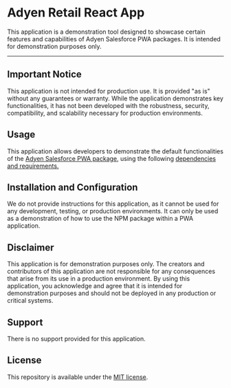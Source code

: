 # Adyen Retail React App

This application is a demonstration tool designed to showcase certain features and capabilities of Adyen Salesforce PWA packages. 
It is intended for demonstration purposes only.

---

## Important Notice
This application is not intended for production use. It is provided "as is" without any guarantees or warranty. While the application demonstrates key functionalities, it has not been developed with the robustness, security, compatibility, and scalability necessary for production environments.

## Usage
This application allows developers to demonstrate the default functionalities of the [Adyen Salesforce PWA package](https://www.npmjs.com/package/@adyen/adyen-salesforce-pwa), using the following [dependencies and requirements.](https://github.com/Adyen/adyen-salesforce-headless-commerce-pwa/tree/main/packages/adyen-salesforce-pwa#dependencies--requirements)

## Installation and Configuration
We do not provide instructions for this application, as it cannot be used for any development, testing, or production environments. It can only be used as a demonstration of how to use the NPM package within a PWA application.

## Disclaimer
This application is for demonstration purposes only. The creators and contributors of this application are not responsible for any consequences that arise from its use in a production environment. By using this application, you acknowledge and agree that it is intended for demonstration purposes and should not be deployed in any production or critical systems.

## Support
There is no support provided for this application.

## License
This repository is available under the [MIT license](../../LICENSE).
